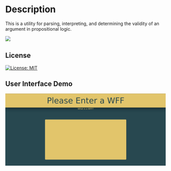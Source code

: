 # Description
This is a utility for parsing, interpreting, and determining the validity of an argument in propositional logic. 

![](https://github.com/gavinbarrett/SL_Engine/workflows/Parser%20Validator/badge.svg)

## License
[![License: MIT](https://img.shields.io/badge/License-MIT-yellow.svg)](https://opensource.org/licenses/MIT)

## User Interface Demo
<p align="center">
<img src="images/organon_demo.gif" width=700px>
</p>
